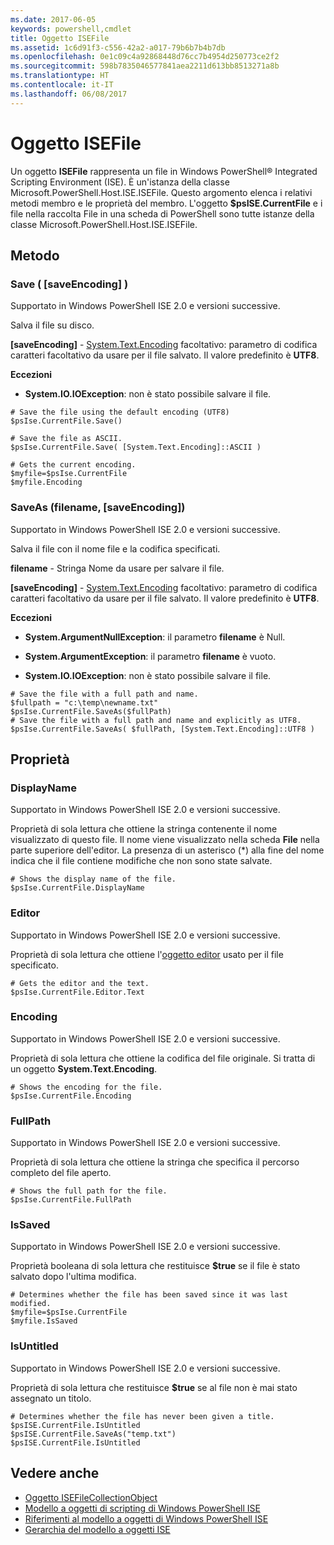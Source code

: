 ```yaml
---
ms.date: 2017-06-05
keywords: powershell,cmdlet
title: Oggetto ISEFile
ms.assetid: 1c6d91f3-c556-42a2-a017-79b6b7b4b7db
ms.openlocfilehash: 0e1c09c4a92868448d76cc7b4954d250773ce2f2
ms.sourcegitcommit: 598b7835046577841aea2211d613bb8513271a8b
ms.translationtype: HT
ms.contentlocale: it-IT
ms.lasthandoff: 06/08/2017
---
```

# <a name="the-isefile-object"></a>Oggetto ISEFile
  Un oggetto **ISEFile** rappresenta un file in Windows PowerShell® Integrated Scripting Environment (ISE). È un'istanza della classe Microsoft.PowerShell.Host.ISE.ISEFile. Questo argomento elenca i relativi metodi membro e le proprietà del membro. L'oggetto **$psISE.CurrentFile** e i file nella raccolta File in una scheda di PowerShell sono tutte istanze della classe Microsoft.PowerShell.Host.ISE.ISEFile.

## <a name="methods"></a>Metodo

###  <a name="save-override"></a>Save \( \[saveEncoding\] \)
  Supportato in Windows PowerShell ISE 2.0 e versioni successive. 

 Salva il file su disco.

 **\[saveEncoding\]** - [System.Text.Encoding](http://msdn.microsoft.com/library/system.text.encoding.aspx)
 facoltativo: parametro di codifica caratteri facoltativo da usare per il file salvato. Il valore predefinito è **UTF8**.

 **Eccezioni**
 -   **System.IO.IOException**: non è stato possibile salvare il file.

```
# Save the file using the default encoding (UTF8)
$psIse.CurrentFile.Save()

# Save the file as ASCII.
$psIse.CurrentFile.Save( [System.Text.Encoding]::ASCII )

# Gets the current encoding.
$myfile=$psIse.CurrentFile
$myfile.Encoding

```

###  <a name="saveas"></a>SaveAs \(filename, \[saveEncoding\]\)
  Supportato in Windows PowerShell ISE 2.0 e versioni successive. 

 Salva il file con il nome file e la codifica specificati.

 **filename** - Stringa Nome da usare per salvare il file.

 **\[saveEncoding\]** - [System.Text.Encoding](http://msdn.microsoft.com/library/system.text.encoding.aspx)
 facoltativo: parametro di codifica caratteri facoltativo da usare per il file salvato. Il valore predefinito è **UTF8**.

 **Eccezioni**
 -   **System.ArgumentNullException**: il parametro **filename** è Null.

-   **System.ArgumentException**: il parametro **filename** è vuoto.

-   **System.IO.IOException**: non è stato possibile salvare il file.

```
# Save the file with a full path and name. 
$fullpath = "c:\temp\newname.txt"
$psIse.CurrentFile.SaveAs($fullPath) 
# Save the file with a full path and name and explicitly as UTF8. 
$psIse.CurrentFile.SaveAs( $fullPath, [System.Text.Encoding]::UTF8 )

```

## <a name="properties"></a>Proprietà

###  <a name="Displayname"></a>DisplayName
  Supportato in Windows PowerShell ISE 2.0 e versioni successive. 

 Proprietà di sola lettura che ottiene la stringa contenente il nome visualizzato di questo file. Il nome viene visualizzato nella scheda **File** nella parte superiore dell'editor. La presenza di un asterisco \(\*\) alla fine del nome indica che il file contiene modifiche che non sono state salvate.

```
# Shows the display name of the file.
$psIse.CurrentFile.DisplayName

```

###  <a name="Editor"></a>Editor
  Supportato in Windows PowerShell ISE 2.0 e versioni successive. 

 Proprietà di sola lettura che ottiene l'[oggetto editor](The-ISEEditor-Object.md) usato per il file specificato.

```
# Gets the editor and the text.
$psIse.CurrentFile.Editor.Text

```

###  <a name="Encoding"></a>Encoding
  Supportato in Windows PowerShell ISE 2.0 e versioni successive. 

 Proprietà di sola lettura che ottiene la codifica del file originale. Si tratta di un oggetto **System.Text.Encoding**.

```
# Shows the encoding for the file. 
$psIse.CurrentFile.Encoding

```

###  <a name="FullPath"></a>FullPath
  Supportato in Windows PowerShell ISE 2.0 e versioni successive. 

 Proprietà di sola lettura che ottiene la stringa che specifica il percorso completo del file aperto.

```
# Shows the full path for the file. 
$psIse.CurrentFile.FullPath

```

###  <a name="IsSaved"></a>IsSaved
  Supportato in Windows PowerShell ISE 2.0 e versioni successive. 

 Proprietà booleana di sola lettura che restituisce **$true** se il file è stato salvato dopo l'ultima modifica.

```
# Determines whether the file has been saved since it was last modified.
$myfile=$psIse.CurrentFile
$myfile.IsSaved

```

###  <a name="IsUntitled"></a>IsUntitled
  Supportato in Windows PowerShell ISE 2.0 e versioni successive. 

 Proprietà di sola lettura che restituisce **$true** se al file non è mai stato assegnato un titolo.

```
# Determines whether the file has never been given a title.
$psISE.CurrentFile.IsUntitled
$psISE.CurrentFile.SaveAs("temp.txt")
$psISE.CurrentFile.IsUntitled

```

## <a name="see-also"></a>Vedere anche
- [Oggetto ISEFileCollectionObject](The-ISEFileCollection-Object.md) 
- [Modello a oggetti di scripting di Windows PowerShell ISE](The-Windows-PowerShell-ISE-Scripting-Object-Model.md) 
- [Riferimenti al modello a oggetti di Windows PowerShell ISE](Windows-PowerShell-ISE-Object-Model-Reference.md) 
- [Gerarchia del modello a oggetti ISE](The-ISE-Object-Model-Hierarchy.md)

  
